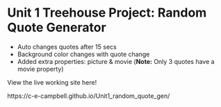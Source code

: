 <h1> Unit 1 Treehouse Project: Random Quote Generator</h1>

<ul>
<li>Auto changes quotes after 15 secs</li>
<li>Background color changes with quote change</li>
<li>Added extra properties: picture & movie (<strong>Note:</strong> Only 3 quotes have a movie property)</li>
</ul>
<p>View the live working site here!</p>
https://c-e-campbell.github.io/Unit1_random_quote_gen/
